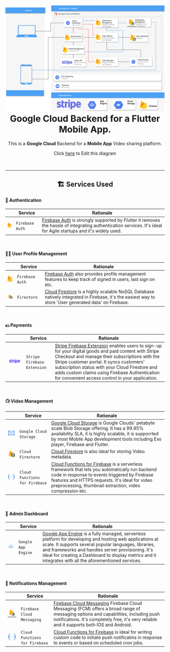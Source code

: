 <h1 align="center">
  <img src="./Eoghan2.png" width="900px"/><br/>
  Google Cloud Backend for a Flutter Mobile App.
</h1>
<p align="center">This is a <b>Google Cloud</b> Backend for a <b>Mobile App</b> Video sharing platform.</p>
<p align="center">Click <a href="https://viewer.diagrams.net/?tags=%7B%7D&highlight=0000ff&edit=_blank&layers=1&nav=1&title=Eoghan.drawio#R7X1Zd6JK1%2FCvOWt938XpxTxcgqCijM568yxERAZBBWX49e8uRJOoSae7kz59%2BnS6E6Uoqnbtee8qqv4iW9uic7B3Gy1ZudFfBLYq%2FiKlvwiC5Qj4iwrKcwFN8ucC7%2BCvzkX4U8HQr9ymEGtKj%2F7KTV9UzJIkyvzdy0IniWPXyV6U2YdDkr%2Bstk6il73ubM%2B9Kxg6dnRfOvVX2eZcytHYU3nX9b3NpWcca%2B5s7UvlpiDd2Kskf1ZEyn%2BRrUOSZOdv26LlRgh3F7ycn2u%2FcvcK2MGNs%2Fc8gP09V6iNxS13ka2twq4%2F2mB%2FU%2BS5mZMdHZsRN9Bm5QUFaz%2BKWkmUHOpLss2gf3%2BRYpodktC93ImT2EWFl1FicOEd7JUP4N3UWSdx1lAap%2BDajnwvhgsHqroH1MjOdvzYQ%2Fexpv4zAFgc%2FYNyXkb%2F4MvJPWQ%2B0ExoGsqS3VMrI3Qh%2FU1dOm4Ghj3VUN01wiCFijbZNkL9wldgqcz2YwRRXfse4Q0NUPdu8ayoIUDHTbZudiihSnOXoM9PNMLAEOz5On9iLYLhv1yqbZ5xFnPhI7vhaO%2Fa%2BhPR4UtD92%2FhAfYBDzAR9Csu4YuHvnSSxAO0EVgrSo4r%2BDQjO1snh%2B2lJvR8rfzPcVBUU%2FL35R%2BSwl4yEE3fMRDLY%2FfcQzP0J3EP%2B4h7buj%2Fks5AglX985zY%2BJUdLmoWlRySY7xyV82VvUyT6Ji5wsG5EB%2BVXq%2BID0Iy%2FVJKcYwn7rFMP5BR%2BrNElOVeFVHEk7X9uyCX2R%2BTsxSSWP3zvOgsoDIYxgM8NHB3CXA%2BSMqTFJ%2FbuwhyowYOlxI18by6%2Fg2FV3a6qemEnRkf2WJ7eRWUZ1JxowtonKPa5Bu6YIfa2BYe8i6%2BeM6O%2BLJxCwW6gNu7w%2FmLFDVgQZF9yJqeInvpRmaS%2BplfVzqcCXWVdvXm%2FtZfrRDEt9rkVjtc670Uf%2Fpe0%2FD1z42%2Besylb8vW13m34VXsy71CoKh7Tr14YQcX9Lh%2FeunsPGLfpkcz8Wt2a4B5KSh%2F4%2FyXGzWTrNepm93x%2FxXw7xcJkrxjQncFrltzCXy9SbwktiP5qfSZPkFc%2BVRHTWolj7gmcLOsbGhlH7PkJfe6hZ%2FNnn2fo6a%2B0M2VVDQt1xfl5SKGkc6eXzx7Cl0%2BPVZfPT23EpAH%2ByQOUNL2EZretidpcjw4DU5mZRffauJSmPa6iVBM%2Fezv6u8GdZl98Ny3%2BK9hEoTXN5nv3Vz0XiX4FtS%2Fj6GhSOKF%2FHAYdye8%2BENf8APszEMUUx9qZoRjtgHsgO6sNex7bUzbP7hLO0XeJmrhnsihmzmbRgh%2BpuFZXwD795qZNwXr64z7jDFJ4ssDu0LRn2BX2E%2BwKQ8RQf9uGobj2BsNw9xrGPJBvMBQXyj2dar9kJJhPlTJTPyVm8BDmpvZKzuz361m3tMpaGT4d98pUlFplhzcV3v7o7M%2BV2fR7xaF31xnXRKlbyqthjP8bZ3tfJXMyyTLku2FP0TbCb1abT2j27r%2BeTVnYqe7cxZ27ReIxcW6S%2BFSil1K4HstrKRwviTa6QmiSrEA1idaZlcnFqVILafF0akw3%2B4OMEdKTiq5IlclTWolfXK2zkkLhFxr8dVq6%2FhKd5MtO3RlxJvUntIHc9hLVt1BbvjcCZ4i1dip1C1fLkquMEYhrZLneoovEotZr7Kn%2FNEcKoUayL7SiUJ4XpvPosiJuALqUHAvd7oe9BPySiDmbkvxVtsoWmG9kythvjGyjjq0C21TuuRg2kgptKFA6CWF1deSQusjq9AkGdd9odIC5ahVDq4HTqFVHqFXMqVXYw%2FKcjXQKK2SC72ak%2FrIoaAtHGCoVt0oXYwwfzGlN%2FNtEanT3mZOZLGz5fHl1mKW2wmpSIKntQRcg099JORGqXhuB0%2BNWM%2FnUz2CceXOdlLBmInFEMZAROGq48GYtFLzqQpgQLBUhjQntZFH6lDH7kx2C2KDAQ7gvgBwe5U2kkmAHdcrr9CCsW%2F688DtyCzQDnOnRaR0B7TTGfNKPIjcrnWCkVRKQG0VcrMx8vDokFbuEovdspMzCrboWJWCWaOM7%2Fk6NR%2BlPTXWMW2Wbe1pkRq%2B3tHlnqwHCrsenvtpDelqJfXYxTZKl1ISDII5pQWiZJDY8z6qZ33Ig5FAGNLLPvTuUx8WposaNr%2FpY%2FLUx3giWoFG3vRBNH1kTjwB%2Buyi1XZyXBKD0CD01J4JD8obmBD9qzHQ%2BAYm8gyTOuvhy86YWcwW0XLLhwspC5adKH9Qfh3DIFzA79MYTCQfNd80uK%2BK%2BEKr1qjI57NBonT0dD7TK%2BANGK8A%2FG%2FxSojReosiVUkjgC%2BKpQT86mOVGrRTbSRgajDONOB1NdBTrUWV6gjuj%2FNCH42P%2BjAnta2WaSVFqyPnqJVYUbeF7rXgu5%2BXarDSapkp80pHsjBLfLW68gfndNqY3RJhvO0K6QDAM5JDJJe6Fmi4GigpyBBWw1NZqI9KHwKcLfhsUZU6mkOdSaCONHSPgPoAr4L6b74DLH6eQ%2F3CQPUlDV8FunbTNqP4EJSJF%2BqYXfG07EbxkqC8OVFsHFIDDgdO9RXP6fC7ZTwALCovMKdIIbToAJRzpF080BAAEYwaPkETlFoFEA7zUgvmAB26rrEC1%2FLRQNeSDOUIsx5QQNgqVcjeQbUBGX4JEcj9AvTSaKRUxpDCVckq4bNaSnKpDTGkl%2FAGV4SKdJVP0XOgE0CY6T6iFYISo0EXAa6sDOrhIynEmpGUZz5QQFdZKegBgGweAF%2BwPV%2BjjXIeGKNMAhxCvXmqS1qFPgG30H74%2FBraH8O1gvr5Gv2xK%2F2rcf3cGaM9TauUM81G4%2FzZGAjEe8bwMgagvY8B%2FAvgu3nz7AqekWlVmhOIVxBOAE8wFsA2wsH5e1nzkyRqN%2F3e88YdFZD2vKUC9AL4w8gaM7XkyESNlbMUYXUPck4DNxM1D525ulClNnCnfKXkvHIQB2Pnkc9hpM33wEISmN9QOq%2BxMKQooBBYobTmo5paGPBaFaJnMA1RknwhiZfPntmZpEj7OMTYW3V7m2Wsb5dkLwOKZKBFSnvmJaAJgE9DSqn7A0tYKWCNKNqQnBIs0xEoRANPZ3rgHfVgnAP%2FE1ptOUEKytB%2FqYnm6BpZ3qqWDeDoOYmsr4bBmAjghhJZXrBA9T0nRvcc0EjODSfxqTtdnZb%2BC24i4fl8SUTHVRdoFSg0wjPguwTKA6z1J7rOQTvgSiPLz%2B5frjFEt2f10SemSNf2zvdbSCLSH4ELvAaKftYP4qfiGRyX%2B5drEvqlntXH9VIojZGMdA1YcQvplse65KGGqzH8pOFqioBs1C2B1qpAJpCWAl1eazXQbtb5ukIyKFzrIwj0Rz1zKuE8vyLBB6wo5HV%2BQlBwycB94QmM5zAKx1icoHnmhQ9%2FHytT%2BBeGvY8gaOLzomX8t0t73iYleJa7ou95XoJmv%2BAPkP1pyU%2F8Y7OfdWIihafEoxOi2O%2BdeYm7qfb7KsMsOdRR06%2BSZXgwJecg6P%2BXNpD%2BZtkH%2FP0p0995Yu4hbohHYnTDqCitsHu%2FKrku72r496%2FnK6ge6nWM%2BvISBTxH3msY7lHm87PUywUNb%2BHl5fxkvvEzdwi8jO7mIG03YnvDuzc83uilWzGGOzKD%2Ft1ah3ey%2FpW835R5%2B7mofs%2BSlD8psbdSYqQ9HWA2cq5HcgnXyWIaxXbXQg5pAWF9rkseZUhhoQcCOPzzEgU6z9NhWkvIFWkMYSUEsCgElyyo79EQqOQQBBAoZaR0F5ET6ztwNaFd5JiCi9ntRQ4xKVfbiegA1ufkYAjBxW4JY3ZlfLdoR7o9ta7pJqUleIr0lNKor8%2B%2FlxDyEjIejZFXopAU3FAKxoAZkoXp8KvIGkodQJCi1PdVyYHgLESuKwnBhadD4FIHKOhfmZNQl9Iuz8K41EAgIYws4DfVUT%2BSUN%2FTW6KEgnYY90051PcpvGkRQkuHRm3oozEOuPQMCfBVWVdYwZGnNQhR9WBOKnINe6VfYR1DKGpR%2Bhkez6ocuB5fYIfQGtzyKixq%2BIYCDkEDSjNCP2MILi0IGEOs7idQYJwe0Mlp6uYocKEv%2FQCOCni2vH1Ga%2BUEBHhAU9SfAwGHkBrSGAK9S5%2BiBHWKOii94mwMbTS4kCwUggMOZQrGB8GqgEO%2F%2BaWuKsl1WqfBL4zv9lkLxjs%2F47IUMJTKOeMRjU%2FGAFekUePOqemoXXEBIT7gWUep1xqvWokCPaPB8%2B2ziIf1Mwz1sxoEncZoXF8rKEEzmj%2BDSSuBJrmBZGQoahDA4XpgNbSHflEoFIzP%2BAK8omSR0bQN%2FZJQH%2FDe9AuBsobSFSMHxq0RDf9ggPPq%2BTMoRdH0ATiaAz%2BFZMNft8%2FS6Fnt6VnEE8C%2FDe%2BNEI6ej9N6DitdB%2FiBV8uyCvKvBt6Vb29kjIZ2Ma2RGwhEcZQQaPgmRTwO%2FHaRE1uRMehLgbEqF7oTgEP6IoMjKQSZbGSiTnJoIE9hI5OiZqA0Y%2BAh3EM9r2jKpafyMfCYR5xhE4qzTrrS%2BgX%2B4B7gSy7qcaFUEMJBNb%2FoCuCb8fEMl0PdP4v4U3viMTSm5lo54zrXrnyC6DQnGznRUHIEeDu%2F8gnwqwE65Nym1fA4KleO0F9NA2iz0p50F5IHaEOmG3kHPMhXmgCsiMeLRqYBpy%2BfRaG6DrrjgtMbeEiUdLnoQdBDKNEDOBQaelkk4jFU%2FrLP5%2BWv03fqizrYrkoNlKrBOw79UU86Oi81hI8RSic6iB4IfhKlngE2lBCqdB%2FBjKZPFKyRo4uehrpKDnoE5KzmVSQTiHebscFzgYCStHTTN1VP2wTzq25ASSpt5DX84gDs4%2BLK94FCPcl7TiI9ctXXklKBrqfO%2BtEDvhee6VjUL9IVXoHwYDyNQzq3qRBnnQjlw2e4l9DUEgW8XOuItOaHBq91AhnZj0BrdOAYycPVPpzxjHSmRTf89IS7ANm9C%2B%2B8Wg6wyldbhuiiI%2F3XyOIDvGNwjRln2K%2B0ewAH9AV6stFLdbvAjxc7okoIH97FzqJ2ET8WjQ5MtZqGL9ojn%2Bwg0l23cGqIhvilvRqeqral1Sv2D55ynj1%2FYwcrBN9FdnK8HvPV3gH%2FlGhsZ96DX%2BAB7XyN8FuhaUcnv9K6pMqrPQW4kU7WkZ6p9Q2SJ6V40osK0snYhb%2B0QK6Qfbzanjo13tgCNKmAdNcTjs9puZF8sZcE8FmpN2Oy0DNwrVUXmZnDGENCQclHsFn6C%2FuiNHofpf5kpHMbG1Hrx4veRm2SKLXe2Le7Z9HkiDFSLs%2FiyAZf9BXYbmTXykbOCk2qk8gX21Q%2Fe7HnqjRH9qJobCCaVgV6a%2Ff%2By1s0byfeCGwBkl%2Fjgt%2BRVSLf8GJf4C9K2F9oV%2Btm48nmoUQ9fsZFiGwTgh9r%2FJxb3CP%2BLxu%2FGuiqlcgnveD4xl5Cv8oz2wE6Z4hkFaVhrau%2Fd6enKgS7Rze6BtEB1xpfqfaBR8hHtcAOzBGPNPwpINsGdihHiei8wVudAEcJZoA7N550E6LvpRzZmqu8Ih662n%2F%2FDk9v4Rj5BgAnsm0y6HYB0bq%2BBtwc6%2Bnzs63D0HTixU7f%2B7bzHPmJVz37UrYxRAvQaQ3f3T4r1Lxz0e8asoONjwT%2Bfw54rJ5oLNBPdgT8%2F5fPAi2Q7RYusUOlXW3FnSwAn4AfHQivyJFFoUS%2F9lgGa1xc8Kue7WTV2Hm0LADqzp%2F8DETfJ30D8FhXGBu%2BvMQqqF%2B6jkeu%2FSKdqxHn8SG9o9U8BOXID7rwEFZPC1Tzm3KEn5oviCefB9Gw4UkoQ%2FL%2F1Fc9XVjW5f7FD0U4R9OMTnWmragh%2FQbXV%2F8NLbXQkd456wmk8%2BH6Kncl4IYyGrlD8S6UFXV82PD0tQziEuPsq2K1LWliNPCDkZwRlzYAR8jmXfRWbfPBbpBn%2BAAXqP9rjAIx%2BMVfRX3VfDq%2BwI54jbr60MCnCI9PNvH2WTT5ZV38JwrZhStdwW4YyE40uhz8KBSzUBc7AXhHOMMuvnttixsdDjzx5ninvuKdl0hgvoKWrFS9tj5UTi9j9Py0uEx%2BVfnJIRex6dWzO98wwfMNyafLXewLzXEESRM8heMsQ72ce8AfvD9FfMHxB4nZT8sL3k%2FwDLODv6vXP5vK8%2Bz%2FswTWZbahmZIQUMrYW%2F4%2FnCbrGQMABbv5%2Fv%2FvpyjeM73RpMrvnr3C%2BGy5tlxkbpy%2Btdb7JgsHRMxeJjUfzjk8n6Boit47FfAoh%2Foyy%2FreNOqnsShPf7kyJwbMSn6NQznqS13xytWfw62PX7u5o%2BFPfOvm6U2b%2BV%2FPXrT5yls3Ty%2FazC%2FtfcZbN8%2Ffpnlrmf3HvU3zeOqH4m%2FnPrjL%2B4uXRs4vCDXP%2FdAM0OMXin8dHsG%2Fi0ewz%2BKRr76ZdZm4%2ByozXaY0fpF3s4jf7tUJCr95dYKn7icQH70E%2FHkTiB%2F74oR5SMCuIrOt2bHtuVs3fv8ihT%2FvaP3kFQfEf%2FGFh4fWBX%2FHPPpnry%2B4DSM4jP7CPljCxLz2ahX29EN%2BkqfG%2F1Ia%2BeubYbxN7G9bbfAq3j8J1w9fwvmQd9oOvpP%2BlFfaLqvN2sfYQVow%2FevRyrN1vW%2FEk%2Fb%2F8%2FbbP7IxxDeIxVvK%2Bt2W4tc3Co98o3%2FYKPAs84V4sOrsnzQKD9e4%2FvusAvMKzX4xq%2FAoKPoAq1C764dvtgqgleJ35RAJ7ilv%2BPL7gxxiYzcYe4tSa%2FEy3T3rEi1iq3v9GZB8p%2BV6CeAfy%2FXJluv9ovvfsFyXTO2ffYzezJa9ac2%2Bmi3DPzz3%2BmNJdPwPzb%2BX5vw7SU7%2FWhS%2Fd7P%2B5MQ%2FmOK%2FmpAzv46Qs1%2BT8rdpdxcRtNvNpOhr%2BoH4moJ4lR1%2B%2FqZ0r7gDNH8zjcZS3MtGXplGu2%2FqsiPrJVtI3Dgn5zHfNQQ0sctn1XaoQvoGyAx2AzDzJlwM%2BWP1uSZ4fJKSM8Qf6x%2Bx%2F6zmZL9HdX6ssXxd%2FL5fqZIPXKc3fawPlrdv5m3iZXKF5bC3eRXDfqg%2BjmH85zM39Y86gv9ut%2BARB%2F%2BcdRfvdQuKseHQ8XDKbod%2FY06IhUd%2BdTFfP5ni32umv1k1YRjDtFpXwt4g%2FasW%2FyHK2M8x8LfW8raJT14lQ%2F5aqdhXyfMNSyaIO5cJezAp%2BnC%2FyU9br%2FaxOVhhtfXjh%2FlFyU43y8Q%2BrF5PwN5kaoXdDlqSY8%2BPf%2B2tHOzd7n%2FuGczfLBt5lcH%2F9j4Oj32T%2BzMHQH%2Bg5bROdjy45yy9nHgblD6%2F4d4bNqQkAW%2FTb7Dhkyr7oQM%2FLozy4NCP60v6z4TlA1Te3YEcjxaUPzqQg%2FoshUfdr%2FuQ3B1YbTd2fDf9Q6qrh09cDO4%2FRqvLeSG%2FxOlL%2F7Wzc3CCeSf9%2BU%2BjP%2F51%2Bj800l69R9T%2Fznss7S5HMd2Z%2Fx9nlo%2FAO82%2FVJHM%2FULayzKJ51h%2F67yrx8aSuA3hf5apZN%2Bz%2Bjn3t5F9RjxEPBcRfOHe3b8A87Rg63NowT8wVxeufOHOcB8gAw%2BDu3eg7tnCnXev0nnP6Tr0m7iiL6dxXE4uvMMUzj6KZJgPX8nzEG%2B%2F1raAj%2FX1A2o9p8rr%2FPD2Op6HaP%2BYdTwPQfrYfQH1JPPXzZkoj5eqfMd6%2FB89zKBZy%2F%2F6loP3K3yw2yLNTVPbe%2Bs0sV8lxv2XLq75QHG6tPL7LK55OPpv8K9%2B5Y3gdkimWv5ENAY51u94iQA%2F%2BnC8kccefNPQH0lpCRp8tuxNxKTwRRQiUZvIY%2FQVX81m0E4lddHf0Qj%2B7kVUWyI2Awn1sEF39oMA%2FpYliQhR%2F6c4UyqQHJN84cy6bDJQqXhgVp6ICHJiUZW%2FCNEMjuyR5XdiH20%2F78Y7dAMbkUaVom%2BVz65RQuTcKNIL5tEtJGq7USxZFGl35nhKq3U87FmePqyscVtik82I2BQmGYhdppDVky8CVCJ%2F9LsbauXNOxJ9wqQtfVxyR2xZcahNvpiuuUwCnSVyq4rH5ywZDcwpni3h7qFlsmTfhgvAhIjLMVdWEsc47na3n6G9HLiiHXBVd9teI2%2B0XVVmVUoqGQ5UGpuhknRIsjRjTPzpNI4mJZ%2FggDmRXZlEXJDLDOtyhV%2BhEq6yDtiSJzonnlLgQTqvJB4HXXiqTuTJJ2YL1eMRCYXZYDiKNMEylvMFEFFa93oDuT129UO6dfESC4WxJZu9npEZIg8MsHKNOWN7zmiki%2Fl8sJn0vbWxsbYmGnNFqK1dVo6PlRwpxcnnzZa5JlYGe6T0vsJxXOoF9kTaascJADXXO%2BTAO%2B7bPYYe5Zti1p8lmET1mGHW3uBROJo4O6MzD%2BebFYwCK9pFODOduN8rSpYS3Nmg7HEJ723Xs3534ubBUXaI4aiM8rYYK4zCDEYM1VHiTXu26Y9EVeqvhcGy11ISn9srhdpVEcTiYIqXAd4e7KjBoqdQjL4b%2BPNYGeRtu9%2BacAthOU0YtuhmkaAeU8YMhY07aQdLLWfdKpz7%2B3BKFnuQjja%2FI6QZZ6TLOTQs6AfytD8eRJoTybV06HT3u4j0Tv4%2B7zDL4b4raZrd99vurDser2eneZsqe7qsOG0QAHENvzOXcXjJjHx57NuIHbLNvpaRoUHia1Gh5tWk7Dnr0vS7ZmuMiWxJmYOFLmvEuu%2BS0dxoTx1fokiXtrup1j0czKgznJeLEeeIZJq7HdXPjqrr%2BvvRwBytdu5qtx6sebPb37dUjrfJee8oDCg163VDO561aLId7ly3J3d3GaUOdid8ZQpKZxi1iO4sGQ%2BYNFLzuWMB7AO%2FA39lmVUianfsmeP%2BoDeZlHnIYkafn1fqRPBw8zSeyWa1jY4cwexIWQupw3opypZf7BlqUA6HOIZL69FskOAHnplymNBLYWRCJ2mFMzEg8rK9rTYjHNNSh7daw9NsxU%2FkCtvjEzsYr3BKEBeSOZZCw3cGChaGXN8jOhS%2B6c7iBGnzPiuSLazcxjbrWt1%2B7g2d%2FiJQ1cNKwIZTGME4Z9k1nlmeYi7tTUAJhDrY0MLI72%2BjQU%2FGqEGPVFN3h6pmo3hlj0%2FswtKwVTJ2eWezkjF6h1uD3gnL9U1fOuVsD%2FrVjyf4O1PaO2XIOZRqFJuWVBqHWBtw88BS6MRajjEp9KSMHVA5O7LMcNL2w1aXlFvuDqcxWqMs18OooxIvfNmUrO1unAVkS152O2bC6KMocZWw2Mh%2B1Za7WwfpJproI3ItPcrHxRWzEQ2%2FsEMP6duVH9BiW%2FKVbT5gD4ohiGNadec5nk6LXpuGWEXaxk6biMZz0nBJxVAPXcXSJkos9ueyqbFyd9M2J2HJtNRZe4DPVS9tjXemqxylWeTjvt%2ByY2EjSBIuUh6VJtN8eAwqMLhirAvtuD8ihNRvr3bSqWOtg4FPbLegnjo432sTB5qa8kN5OFGPEiFEM2egnjBDWPhTHvS46E7LzXLnVwV4goGtqeMuzY%2FJXnSS2wfa7M2Cse2F7rAz8qBegSEN3uK6QWW5pdgZ%2BOVgHiTr4QHM2qHwWqPZpE8pcoEvhgP6JJ9Wsqr2x31FIdUBOeWJnLeM4bQcTHZ7Ut5rre7C9YTVmEmUbOm2Jp02X%2FGWNGiXtBItHQHp4tYBwObC%2Ft7vxG3TTaxeRzOp3ngzcYZIN1NdY02SJu4BVvvDfmHyU4%2FRSCuHe1oYJuNkQfWVzRjaUoZ9kxcZquym2%2FF8hOdTk1%2BoE7kbTGIx54VdEiwEiqy48uBs7JAPImWhtob9SgPrtttb02TuOh0gqRGVgSXORweVyDVnGg1XviPKSngIu3S6HZYDs2DjAwIfH025fFf18U54ILVBS%2BkxbNdegUUWt3MsHCQjZH2TpCXtzKUk4y6%2F1llzt5L6i1HfrbY8v%2BqHR3kKKtDwkiGvbzYVjHQGdYA6GTNnyIjn1zEu0MreDjzPMcNsHmDTHjMdqAgHzrqn5aG%2F2XCqllYOBdTFZIE72%2FL9go1IGdAoSgN7y%2BLDXlYdWt3t0pbKpcr5eFsXd0rEzmXLnVTG3Ges%2FQi8xDbRT3tpe2iH6SQ1S6ktdndBsAJvrZ10w5nW3ZR8TuOMp63T9GR55oHhCCS7ylrIR1gajIWCOax6xqlNpiPG3m9ELFeYXZeZoeMxkAqnGCtehZQnWqP%2BaoK7FeZTDhJ8n%2BsVshnttJQvpX3o7NkQAaSA0ZDNzmFq1Q6KaG75%2FnHdLZjU4gZEYuLd9UrhWS9lnaoA76QrT%2B22BZpVlYhjbz%2FWzC5ibrHognMlOqZGuBghWYOBIXedhWG1T%2FrCLjZt2wDNNZu2HTks00Kgxt4G%2BV%2FjcARWp43P8lWWYqWd48FoAkK9moR0Zi6IpXFQyUx33EM3Pvk9HKEc03tFIXAlslZ9Xl0vFzJyU%2FZzBMFws%2BHRwGKfjPsSaW9GXaQnqY48WcjOstPK9SKiRpmvVtFu7oWDvbo3JutMWrC8uthJhRu7rnKqBCYQZbE93uXDZM8wglTYI01RNXKEl13MWFWg9laLqVYconFYQI%2BibxG2Vftqq02tI%2BaidGL0yUQYSmqqsAetN86GRyz2h7ob9mYH2ci71bo7M1h132pJprc%2FEVo7HofpwA33UigutpS07%2FJ5C3xOcTHpyvK4xdh5scE2S7UuLBbCdHEEC4c4VrTX6Xhu4VorkpepPqNVLN6IE43qO1tKLTl8RUVUx1zq2mRjZ8L4kKZMCN7nONCG47illsXmNMoFxmUOsZG30ulmSMVsewJIGwETinZObKAfWxqNpRUxMCZRktCCvT0OsYEXiqFtEavTVG4h9cJmy0M2IJjhXsvb5bwVtjs7Ti%2BHQaul8ijB1A5JlrIsajYrxuJG1tcta0r73Ly%2Fnii5l5aZsrTWKzHfCnLsVWgVEnhmWT%2FU46JXhetWt6C4xRYZffhdzgpOKz3Ha8%2B4NRFZJpRZadLVAhp5SIXCq5js6MrGEjqTnBRxf8kY5mJ6WmCDVd8EA2Di7GB98nFTaPXGbt6ToQXmxNm9nWrF8nreSddBdaBy56giQVHCeJvwGjU1clIDL0qbbXq1js8zMVcEG4gybg%2BqU3cYrZF8dI9GEIk0beeHjTvwBW9Vblr7XNTVIc0zRtitNh1S7ShWSauyN9VFw%2Blvi9lh4eda7Ja4uIkSZ6Jnxmawapd5Z12czF3qOV3yMMEWo6Ovn3b2KhjvdmoRtVxwjdV02uPifU6Ptom6WjvLaa%2Fdif2JMJEOrpKOtITrb4p%2BW1vYiUHMxlNxoHqeAbAGuc%2F2jma8Vr2et21L0cDpDaN5wex4iUvFjKOmDObM2rnVdcfK%2BOgzwbSQutpqKNoLfFf6R0TdzX4ld8N2Ct8jxp3Jw2LrITOYzI1j0u339yvtyPf2YTAgTxM1nA%2BqtEP36cSZGulu65ZStzTl8cDgw0TlpJ0eskS7NUxwdsusA40Hhd1HIZvnBkgnLHRWpuMo3HeyclbsTJzbDA15xmJMTsqZqfBin7GURYVnMyHpKevRjuGwYW8QDrzTnhieY7PFSdtVy%2B5Iz5NwyaOIBvT2wVhu1sGSP%2B3Co%2B2xC3nfD7Susuj6By8txKFFYGuzbzFxzCbLoi%2FxfgzEDfkyi4MVefQCw%2FCO1mATdsze4dTzjjGtOXqYIm6Jj4cWBbza7pk%2BXB%2FXozGeB7ugYlY532oXAK9qHUTP6cvtE19a2zXPcCbTOUUIkxExNo4KudFYhp2SM%2BRR5Qw%2FW1jkVCMpJ2AOMw3M2KbbZiDYL3ht6oIbEWwJmsnG4OeDdQhNSbUFs4PCxH1%2BqlE5C5eCuMNPvKGU5DQnhW4RHzbsSVLHOhGZs13mp8UCnuCyoDxOtqtI22kJphcTeYIskLTWkcLFj%2BWwnFezeYiV496RKk3Px4VlyOddj%2B8MeD7BNuAszyLnJFpiz6xYm1sGRuxMyiVhixQ6Eofp6aRsmUkfBSfZdJ0dI1WyutZyQmizItlFx7nnzPptC2uJiSwBQddn%2B9znqh7n2GzLOR2Gh1Y7IEezdDQ9IW40lGztuuXBPflb%2FmSyBS33Ymh%2FuutPbfPIBQMU9m%2FwtTmYGzx3OlTHnF8DGuf8FlmZEY3O7tkNSnfHCB0RIvLr74k6nMz1RsemFY%2BczHIm%2BOphqdoDpKR0bU2RGajvFKktP1sv%2Bjavxgikvjc%2BoNh0v%2B3FFjdEHJH3cLzqRbYxbPeVIB4VghyEE6wccsE42rU4teLmpRpqKwiWKkR7twRDJsktE6G%2FPYt2U3c9REmUSerng2Bm%2B6ddy4fos93ptLdiyMvhnpxwWXuJyA9oV%2B3jmPUiKphhebYr7a0cy%2FuT0u7tNZnsqnQ83I%2F3rlZgY9OmBjJRbc3cak9QPsRZxETI9sKeMxivei1mHCSHkTmQFbxTjrADSgVsRXfBKGq%2FzJL9jjBnhMUterIu5eOqK5ThXCh9e7BxXYaR2XFLwEcYLw9E3JBZQucPLcdfilW8CARabsmmtfK6yqbjjifRYMX3qIPYcvCxLw8mxzY2z3DR2e44YpfZrhoxp6E7lDoVpbeqZYjRKEqeJ2t%2F4U9GlZUB17Tm8z2zms%2BHwihVBiOuigO%2FrRuRs1Pa%2FbZyUoR4xoUUOToizZ%2B2inza7Sq9NXaU58gNXSd4V8kMvNNepS6hBEtlqu77q86u75eeN4hGLB6nEL%2FMwhZuVNiwnKXqwmAYlqL3gZQOWtZ807eUMUtFmDTLzKLDg%2FfHDFpqZQh7b7CJVsDHo85e7UTjNO%2B0SJnhxw6ojPaglTlrUeeMAfgqO94thZZYcSG4vCfG3wkHCLlFbDz2pVrJgNPH9GVJ7SEvxUs2%2FECxgFheuKpDgkrzF8MONunbx92kY6wJb6nQ4LO4HCFh8qBTtbhtvpGHQYCVWXXqOJkTLOMVEtRNR%2Bx4w74%2FcXxhtqUtPFjsCULr7T14utwaJC6LyECCc6YOcG00GpXmcE4Mu%2B6G2o46uhEYIWWspDjrgHtpL3bGcbJe7sOKT6RhEumaOos0uq1Q2ibomxOfpfb5KC3MntzOp9Tw5GmxKejQAdZ3Jyfdc%2Fy2txmj5JA03GOA73Q56ZxyP6FdFVtqGX5aJkV0VNvEFIFlbUf2Wj0u6nMnFDcsKHm7RaFPmZLOQReOLHw%2FrUdOJ5sssjGDOloGUTVRu%2B2k7Pqmx1lOsQK3uTc4GkbmHQOwj7nZwQernikzPdN0Dlg0WS2n4WYOSi0yp1WL2NhHjIgOHWbhj9mthZ%2BmrOwnA80M3CSexTK%2BqZjdsKvt1a2uYPJiLEwO2%2BHOyBd4269yBIbaZYy2GzFTD6mYdraM58WWwFiTn8UtqZ8t2f1Mapma6PTORm6lx7bb3srE2lE4oe9IG25ZzY9dzXfleNHRJx07VhfTRqcZQofM27SwqaBDpjyihKsg9gZjWj6EPc%2B73cjy4zP11Mt525dzjA8S9w%2Ffdf%2BsdQzce%2FLsP28y8naFy80sC1P%2FPFgtUf88m89xgGBoRvNjZt5vNh6td%2Be8m3p%2FsA6CJj6LasSHzmuO3MhtAHvnpKWWxH6WHOoZw19lavDVk8xW7i5KSjQp%2B79tswHDv2v28KvrIbj3M%2FV%2FbjEs%2F2i5xVdnxP9dRQrSdnGDv%2F%2FkEtGbBWQMwd%2BxN8FyD%2BbDP8uw8vdrsP%2BVE9h%2FTjL7c5LZn5PM%2Fpxk9ucksz8nmf05yezPSWZ%2FTjL7c5LZn5PM%2Fpxk9ucksz8nmf05yezPSWa%2F9Ulm3z5XwL3MQ%2BEEe%2F%2BmKs5wXy4ngjzPRbGflYvCLzsk%2FSKzPJ%2FwivDtRm04AUh%2B8N4f9WByjb3LRn8g5n%2BtrWI%2BAfM8Tf31dZZ%2FtHPMpd4nYJ27Q%2FJP3ZyLJ%2F76ho1a4cJ0Dz6M%2FUqXn7Yf3Rtn5L13N6%2FLtNFX96O7bNnyi%2BzySb1DNL%2BakX9G%2Flcy77cz0l89JvHFPM3NRKddHQ%2Ful8jenRuvt95zD%2FLJRTvwncF48Ur6e%2BfTP0QPvFAD7INJcpxiv5APjjzkqE9TBP%2FMFpQ%2FXXqfqR6Oe6F7WIL5Zu3zA7rgvYfg%2FVob%2FlLv2Mrgq6rgsfw%2FPyD1%2Ba4dL1ZG3Jv2O8GPV4fEX33ZbYAxiEe84GDo3zfI%2FGs65wN0AX4z4Y8%2FWufE4V%2FIBysO8M%2FbX%2BkdJ838dybMbyhEPNjvj2DIL8yDQOXTKIRj%2F7ajz74Z7yx7FyFi94by0RpA9vOs5KNFgN%2BznOzBuTCogb%2FTGqVo1zmc2hWvn2a9fLHB4u2is8t%2Bi9c1asvb53%2FZbSt%2B160Zvz1Ov0%2BQ3LP%2Fo5283trF6Jdbc4Z%2F2KmCHyZRl8OebmRqmCWHeqHP7yFU5wWfaTOo%2F5Bcscx7zAr2rxcs7KM2BcbOEvSsGv6mFH2vID44tuzfI2H%2F0t2WfiyPcSdJ3L0k0Q8E6a13NH6prZW%2B7cDN79y3720k3x64yWIPcvU%2F6bTN1zeu%2F8XjkO95VYl5TJafdNbmQ5AeLZT%2Bjfbo%2B3M6869jGD5QYn67Iy4f78L3nz%2Fu8COOSXmeNn%2FL2nz1OJV%2F9Pgb%2FN4E%2Fuq8gH%2FBMOolP6A02tc4Aq5up0ReZ4P3HZP0IWxC3rPJG9MZP8An9aPfes4Xjt2kNtnm6MzXDu66ewDHGPqGTX%2Fs5K7HfEz%2Bk3z8XSd34S95mP2aUvsluPWBUns4FUj8I9zK3p5Kx799yhx3cwbBt9bnyR86lA7tb5Mgv%2FKpOvLGtGTlohr%2FBw%3D%3D">here</a> to Edit this diagram</p>

<br/>
<hr/>

## <p align="center">🏗 Services Used</p>

#### 🤚 Authentication

|                                                        |        Service       |                  Rationale                                                                                                                                                                                  |
| ------------------------------------------------------ | -------------------- | ----------------------------------------------------------------------------------------------------------------------------------------------------------------------------------------------------------- |
|  <img src="./icons/firebase.png" width="40px" />       |    `Firebase Auth`   |  [Firebase Auth](https://firebase.google.com/docs/auth/) is strongly supported by Flutter it removes the hassle of integrating authentication services. It's ideal for Agile startups and it's widely used. |

<br/>


#### 🙎‍♀️ User Profile Management

|                                                        |       Service     |                  Rationale                                                                                                                                                                           |
| ------------------------------------------------------ | ----------------- | ---------------------------------------------------------------------------------------------------------------------------------------------------------------------------------------------------- |
|  <img src="./icons/firebase.png" width="40px" />       |  `Firebase Auth`  |  [Firebase Auth](https://firebase.google.com/docs/auth/admin/manage-users/) also provides profile management features to keep track of signed in users, last sign on etc.                            |
|  <img src="./icons/firestore.png" width="50px" />      |    `Firestore`    |  [Cloud Firestore](https://firebase.google.com/docs/firestore) is a highly scalable NoSQL Database natively integrated in Firebase, it's the easiest way to store 'User generated data' on Firebase. |

<br/>


#### 💵 Payments

|                                                        |        Service             |                  Rationale                                                                                                                                                                                                             |
| ------------------------------------------------------ | -------------------------- | -------------------------------------------------------------------------------------------------------------------------------------------------------------------------------------------------------------------------------------- |
|     <img src="./icons/stripe.png" width="400px" />     | `Stripe Firebase Extension`|  [Stripe Firebase Extension](https://firebase.google.com/products/extensions/stripe-firestore-stripe-payments) enables users to sign-up for your digital goods and paid content with Stripe Checkout and manage their subscriptions with the Stripe customer portal. It syncs customers' subscription status with your Cloud Firestore and adds custom claims using Firebase Authentication for convenient access control in your application. |
<br/>


#### 📺 Video Management

|                                                        |                  Service               |                  Rationale                                                                                                                                                                                                             |
| ------------------------------------------------------ | -------------------------------------- | -------------------------------------------------------------------------------------------------------------------------------------------------------------------------------------------------------------------------------------- |
| <img src="./icons/cloud_storage.png" width="150px" />   |         `Google Cloud Storage`         |  [Google Cloud Storage](https://cloud.google.com/storage/docs) is Google Clouds' petabyte scale Blob Storage offering. It has a 99.95% availability SLA, it is highly scalable, it is supporrted by most Mobile App development tools including Exo player, Firebase and Flutter. |
|   <img src="./icons/firestore.png" width="150px" />     |            `Cloud Firestore`           |  [Cloud Firestore](https://firebase.google.com/docs/firestore) is also ideal for storing Video metadata.  |
| <img src="./icons/cloud_functions.png" width="150px" /> |     `Cloud Functions for Firebase`     |  [Cloud Functions for Firebase](https://firebase.google.com/docs/functions)  is a serverless framework that lets you automatically run backend code in response to events triggered by Firebase features and HTTPS requests. It's ideal for video preprocessing, thumbnail extraction, video compression etc. |

<br/>


#### 👀 Admin Dashboard

|                                                        |         Service         |                  Rationale                                                                                                                                                                                                             |
| ------------------------------------------------------ | ----------------------- | -------------------------------------------------------------------------------------------------------------------------------------------------------------------------------------------------------------------------------------- |
|   <img src="./icons/app_engine.png" width="150px" />   |    `Google App Engine`  |  [Google App Engine](https://cloud.google.com/appengine/docs) is a fully managed, serverless platform for developing and hosting web applications at scale. It supports several popular languages, libraries, and frameworks and handles server provisioning. It's ideal for creating a Dashboard to display metrics and it integrates with all the aforementioned services. |

<br/>


#### 🔔 Notifications Management

|                                                        |                  Service               |                  Rationale                                                                                                                                                                                                             |
| ------------------------------------------------------ | -------------------------------------- | -------------------------------------------------------------------------------------------------------------------------------------------------------------------------------------------------------------------------------------- |
| <img src="./icons/firebase-cloud-messaging.png" width="150px" />   |      `Firebase Cloud Messaging`       |  [Firebase Cloud Messaging](https://cloud.google.com/storage/docs) Firebase Cloud Messaging (FCM) offers a broad range of messaging options and capabilities, including push notifications. It's completely free, it's very reliable and it supports both IOS and Android. |
| <img src="./icons/cloud_functions.png" width="150px" /> |    `Cloud Functions for Firebase`     |  [Cloud Functions for Firebase](https://firebase.google.com/docs/functions)  is ideal for writing custom code to initiate push notificatins in response to events or based on scheduled cron jobs. |


